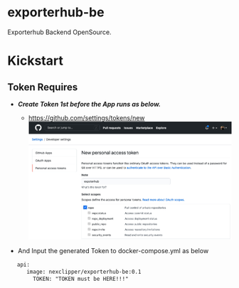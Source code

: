 # exporterhub-be
Exporterhub Backend OpenSource.


# Kickstart
## Token Requires
* ___Create Token 1st before the App runs as below.___
   * https://github.com/settings/tokens/new
![Token Generator](assets/create_a_token_first_N.png)

* And Input the generated Token to docker-compose.yml as below
```
   api:
      image: nexclipper/exporterhub-be:0.1
        TOKEN: "TOKEN must be HERE!!!"
```


